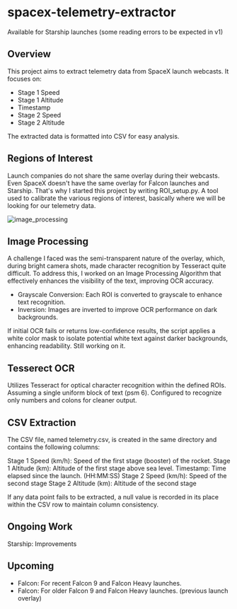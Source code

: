 # spacex-telemetry-extractor
Available for Starship launches (some reading errors to be expected in v1) 

## Overview

This project aims to extract telemetry data from SpaceX launch webcasts. It focuses on:

- Stage 1 Speed
- Stage 1 Altitude
- Timestamp
- Stage 2 Speed
- Stage 2 Altitude

The extracted data is formatted into CSV for easy analysis.

## Regions of Interest
Launch companies do not share the same overlay during their webcasts. Even SpaceX doesn't have the same overlay for Falcon launches and Starship.
That's why I started this project by writing ROI_setup.py. A tool used to calibrate the various regions of interest, basically where we will be looking for our telemetry data.

![image_processing](https://github.com/user-attachments/assets/f2a29cb9-8366-465e-bbc5-e8c33e78415c)

## Image Processing
A challenge I faced was the semi-transparent nature of the overlay, which, during bright camera shots, made character recognition by Tesseract quite difficult. To address this, I worked on an Image Processing Algorithm that effectively enhances the visibility of the text, improving OCR accuracy.

  - Grayscale Conversion: Each ROI is converted to grayscale to enhance text recognition.
  - Inversion: Images are inverted to improve OCR performance on dark backgrounds.
    
If initial OCR fails or returns low-confidence results, the script applies a white color mask to isolate potential white text against darker backgrounds, enhancing readability. Still working on it.

## Tesserect OCR
Utilizes Tesseract for optical character recognition within the defined ROIs. Assuming a single uniform block of text (psm 6). Configured to recognize only numbers and colons for cleaner output.

## CSV Extraction
The CSV file, named telemetry.csv, is created in the same directory and contains the following columns:

Stage 1 Speed (km/h): Speed of the first stage (booster) of the rocket.
Stage 1 Altitude (km): Altitude of the first stage above sea level.
Timestamp: Time elapsed since the launch. (HH:MM:SS)
Stage 2 Speed (km/h): Speed of the second stage
Stage 2 Altitude (km): Altitude of the second stage 

If any data point fails to be extracted, a null value is recorded in its place within the CSV row to maintain column consistency.

## Ongoing Work

Starship: Improvements 

## Upcoming

- Falcon: For recent Falcon 9 and Falcon Heavy launches.
- Falcon: For older Falcon 9 and Falcon Heavy launches. (previous launch overlay)
